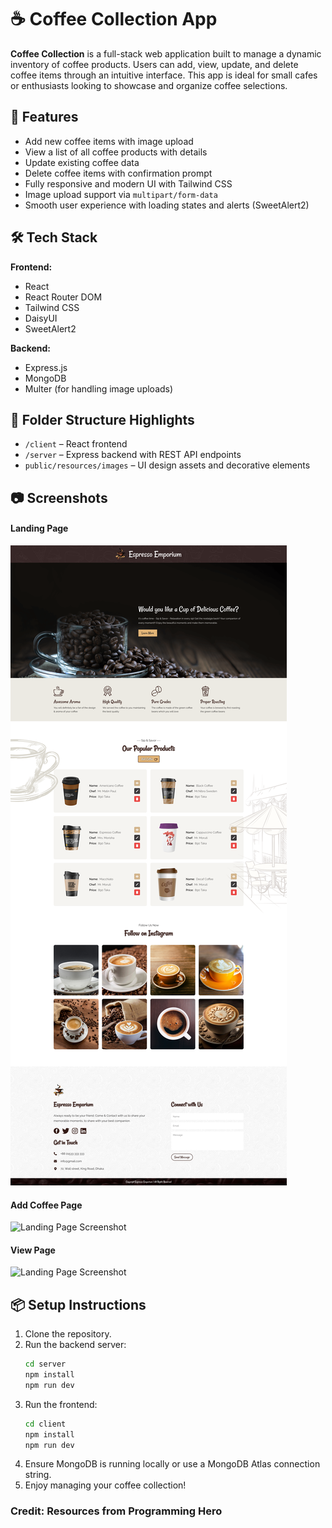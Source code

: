 # ☕ Coffee Collection App

**Coffee Collection** is a full-stack web application built to manage a dynamic inventory of coffee products. Users can add, view, update, and delete coffee items through an intuitive interface. This app is ideal for small cafes or enthusiasts looking to showcase and organize coffee selections.

## 🚀 Features

- Add new coffee items with image upload
- View a list of all coffee products with details
- Update existing coffee data
- Delete coffee items with confirmation prompt
- Fully responsive and modern UI with Tailwind CSS
- Image upload support via `multipart/form-data`
- Smooth user experience with loading states and alerts (SweetAlert2)

## 🛠 Tech Stack

**Frontend:**

- React
- React Router DOM
- Tailwind CSS
- DaisyUI
- SweetAlert2

**Backend:**

- Express.js
- MongoDB
- Multer (for handling image uploads)

## 📁 Folder Structure Highlights

- `/client` – React frontend
- `/server` – Express backend with REST API endpoints
- `public/resources/images` – UI design assets and decorative elements

## 📷 Screenshots

#### Landing Page
![Landing Page Screenshot](coffee-store-client/public/resources/images/HomePage.png)

#### Add Coffee Page
![Landing Page Screenshot](public/resources/images/AddCoffeePage.png)

#### View Page
![Landing Page Screenshot](public/resources/images/ViewPage.png)

## 📦 Setup Instructions

1. Clone the repository.
2. Run the backend server:
   ```bash
   cd server
   npm install
   npm run dev
   ```
3. Run the frontend:
   ```bash
   cd client
   npm install
   npm run dev
   ```
4. Ensure MongoDB is running locally or use a MongoDB Atlas connection string.
5. Enjoy managing your coffee collection!



### Credit: Resources from Programming Hero
